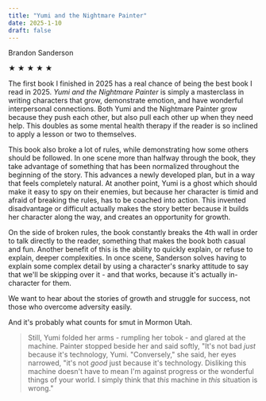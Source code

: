 ```yaml
---
title: "Yumi and the Nightmare Painter"
date: 2025-1-10
draft: false
---
```


Brandon Sanderson

&#9733; &#9733; &#9733; &#9733; &#9733;

The first book I finished in 2025 has a real chance of being the best book I read in 2025. _Yumi and the Nightmare Painter_ is simply a masterclass in writing characters that grow, demonstrate emotion, and have wonderful interpersonal connections. Both Yumi and the Nightmare Painter grow because they push each other, but also pull each other up when they need help. This doubles as some mental health therapy if the reader is so inclined to apply a lesson or two to themselves.

This book also broke a lot of rules, while demonstrating how some others should be followed. In one scene more than halfway through the book, they take advantage of something that has been normalized throughout the beginning of the story. This advances a newly developed plan, but in a way that feels completely natural. At another point, Yumi is a ghost which should make it easy to spy on their enemies, but because her character is timid and afraid of breaking the rules, has to be coached into action. This invented disadvantage or difficult actually makes the story better because it builds her character along the way, and creates an opportunity for growth.

On the side of broken rules, the book constantly breaks the 4th wall in order to talk directly to the reader, something that makes the book both casual and fun. Another benefit of this is the ability to quickly explain, or refuse to explain, deeper complexities. In once scene, Sanderson solves having to explain some complex detail by using a character's snarky attitude to say that we'll be skipping over it - and that works, because it's actually in-character for them.

We want to hear about the stories of growth and struggle for success, not those who overcome adversity easily.

And it's probably what counts for smut in Mormon Utah.

> Still, Yumi folded her arms - rumpling her tobok - and glared at the machine. Painter stopped beside her and said softly, "It's not bad _just_ because it's technology, Yumi. "Conversely," she said, her eyes narrowed, "it's not _good_ just because it's technology. Disliking this machine doesn't have to mean I'm against progress or the wonderful things of your world. I simply think that _this_ machine in _this_ situation is wrong."
